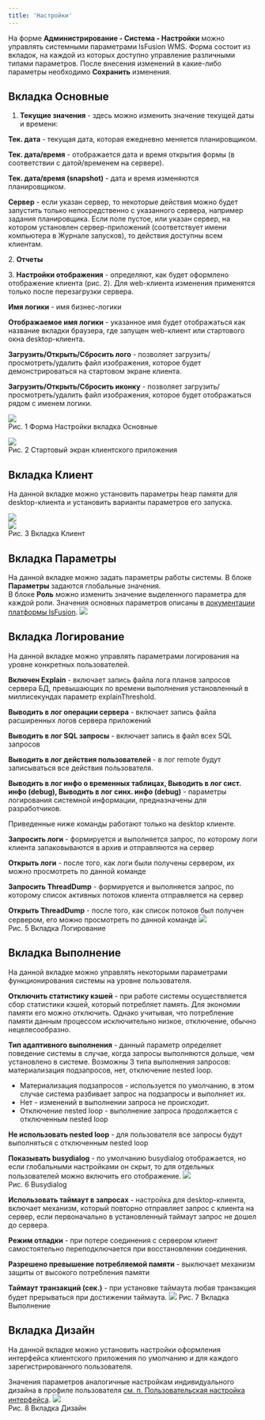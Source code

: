 ```yaml
---
title: 'Настройки'
---
```


На форме **Администрирование - Система - Настройки** можно управлять системными параметрами lsFusion WMS. 
Форма состоит из вкладок, на каждой из которых доступно управление различными типами параметров. 
После внесения изменений в какие-либо параметры необходимо **Сохранить** изменения.

## Вкладка Основные

1. **Текущие значения** - здесь можно изменить значение текущей даты и времени:  

**Тек. дата** - текущая дата, которая ежедневно меняется планировщиком.  

**Тек. дата/время** - отображается дата и время открытия формы (в соответствии с датой/временем на сервере).  

**Тек. дата/время (snapshot)** - дата и время изменяются планировщиком.

**Сервер** - если указан сервер, то некоторые действия можно будет запустить только непосредственно с указанного сервера, например задания планировщика. 
Если поле пустое, или указан сервер, на котором установлен сервер-приложений (соответствует имени компьютера в Журнале запусков), то действия доступны всем клиентам.

2\. **Отчеты**

3\. **Настройки отображения** - определяют, как будет оформлено отображение клиента (рис. 2). 
Для web-клиента изменения применятся только после перезагрузки сервера.

**Имя логики** - имя бизнес-логики

**Отображаемое имя логики** - указанное имя будет отображаться как название вкладки браузера, где запущен web-клиент или стартового окна desktop-клиента.

**Загрузить/Открыть/Сбросить лого** - позволяет загрузить/просмотреть/удалить файл изображения,  которое будет демонстрироваться на стартовом экране клиента.

**Загрузить/Открыть/Сбросить иконку** - позволяет загрузить/просмотреть/удалить файл изображения, которое будет отображаться рядом с именем логики.  

![](img/settings1.png)  
Рис. 1 Форма Настройки вкладка Основные  

![](img/settings2.png)  
Рис. 2 Стартовый экран клиентского приложения  


## Вкладка **Клиент**

На данной вкладке можно установить параметры heap памяти для desktop-клиента и установить варианты параметров его запуска.

![](img/settings3.png)    
![](img/settings4.png)  
Рис. 3 Вкладка Клиент  


## Вкладка **Параметры**

На данной вкладке можно задать параметры работы системы. В блоке **Параметры** задаются глобальные значения.  
В блоке **Роль** можно изменить значение выделенного параметра для каждой роли. Значения основных параметров описаны в [документации платформы lsFusion](https://docs.lsfusion.org/ru/Working_parameters/).
![](img/settings5.png)  


## Вкладка **Логирование**

На данной вкладке можно управлять параметрами логирования на уровне конкретных пользователей.

**Включен Explain** - включает запись файла лога планов запросов сервера БД, превышающих по времени выполнения установленный в миллисекундах параметр explainThreshold.

**Выводить в лог операции сервера** - включает запись файла расширенных логов сервера приложений

**Выводить в лог SQL запросы** - включает запись в файл всех SQL запросов

**Выводить в лог действия пользователей** - в лог remote будут записываться все действия пользователя.

**Выводить в лог инфо о временных таблицах, Выводить в лог сист. инфо (debug), Выводить в лог синх. инфо (debug)** - 
параметры логирования системной информации, предназначены для разработчиков.

Приведенные ниже команды работают только на desktop клиенте.

**Запросить логи** - формируется и выполняется запрос, по которому логи клиента запаковываются в архив и отправляются на сервер

**Открыть логи** - после того, как логи были получены сервером, их можно просмотреть по данной команде

**Запросить ThreadDump** - формируется и выполняется запрос, по которому список активных потоков клиента отправляется на сервер

**Открыть ThreadDump** - после того, как список потоков был получен сервером, его можно просмотреть по данной команде
![](img/settings6.png)  
Рис. 5 Вкладка Логирование  


## Вкладка **Выполнение**

На данной вкладке можно управлять некоторыми параметрами функционирования системы на уровне пользователя.

**Отключить статистику кэшей** - при работе системы осуществляется сбор статистики кэшей, который потребляет память. 
Для экономии памяти его можно отключить. Однако учитывая, что потребление памяти данным процессом исключительно низкое, отключение, обычно нецелесообразно.

**Тип адаптивного выполнения** - данный параметр определяет поведение системы в случае, когда запросы выполняются дольше, чем установлено в системе. 
Возможны 3 типа выполнения запросов: материализация подзапросов, нет, отключение nested loop.
- Материализация подзапросов - используется по умолчанию, в этом случае система разбивает запрос на подзапросы и выполняет их.
- Нет - изменений в выполнении запроса не происходит.
- Отключение nested loop - выполнение запроса продолжается с отключенным nested loop

**Не использовать nested loop** - для пользователя все запросы будут выполняться с отключенным nested loop

**Показывать busydialog** - по умолчанию busydialog отображается, но если глобальными настройками он скрыт, 
то для отдельных пользователей можно включить его отображение.
![](img/settings7.png)  
Рис. 6 Busydialog  

**Использовать таймаут в запросах** - настройка для desktop-клиента, включает механизм, который повторно отправляет запрос с клиента на сервер, если первоначально в установленный таймаут запрос не дошел до сервера.

**Режим отладки** - при потере соединения с сервером клиент самостоятельно переподключается при восстановлении соединения.

**Разрешено превышение потребляемой памяти** - выключает механизм защиты от высокого потребления памяти

**Таймаут транзакций (сек.)** - при установке таймаута любая транзакция будет прерываться при достижении таймаута.
![](img/settings8.png)
Рис. 7 Вкладка Выполнение  


## Вкладка **Дизайн**

На данной вкладке можно установить настройки оформления интерфейса клиентского приложения по умолчанию и для каждого зарегистрированного пользователя.

Значения параметров аналогичные настройкам индивидуального дизайна в профиле пользователя [см. п. Пользовательская настройка интерфейса](../../common/settings.md). 
![](img/settings9.png)  
Рис. 8 Вкладка Дизайн
